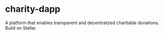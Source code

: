# charity-dapp
A platform that enables transparent and decentralized charitable donations. Build on Stellar.
